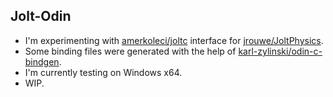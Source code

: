 ## Jolt-Odin

- I'm experimenting with [amerkoleci/joltc](https://github.com/amerkoleci/joltc) interface for [jrouwe/JoltPhysics](https://github.com/jrouwe/JoltPhysics).
- Some binding files were generated with the help of [karl-zylinski/odin-c-bindgen](https://github.com/karl-zylinski/odin-c-bindgen).
- I'm currently testing on Windows x64.
- WIP.
